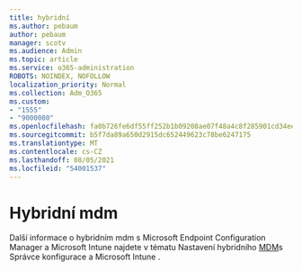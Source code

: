 ```yaml
---
title: hybridní
ms.author: pebaum
author: pebaum
manager: scotv
ms.audience: Admin
ms.topic: article
ms.service: o365-administration
ROBOTS: NOINDEX, NOFOLLOW
localization_priority: Normal
ms.collection: Adm_O365
ms.custom:
- "1555"
- "9000080"
ms.openlocfilehash: fa0b726fe6df55ff252b1b09208ae07f48a4c8f285901cd34ee356fd842b0507
ms.sourcegitcommit: b5f7da89a650d2915dc652449623c78be6247175
ms.translationtype: MT
ms.contentlocale: cs-CZ
ms.lasthandoff: 08/05/2021
ms.locfileid: "54001537"
---
```

# <a name="hybrid-mdm"></a>Hybridní mdm

Další informace o hybridním mdm s Microsoft Endpoint Configuration Manager a Microsoft Intune najdete v tématu Nastavení hybridního [MDM](https://docs.microsoft.com/configmgr/mdm/deploy-use/setup-hybrid-mdm)s Správce konfigurace a Microsoft Intune .